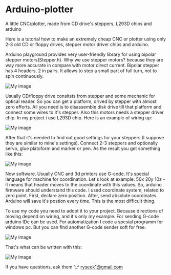 # Arduino-plotter
A little CNC/plotter, made from CD drive's steppers, L293D chips and arduino 



Here is a tutorial how to make an extremely cheap CNC or plotter using only 2-3 old CD or floppy drives, stepper motor driver chips and arduino. 

Arduino playground provides very user-friendly library for using bipolar stepper motors(Stepper.h). Why we use stepper motors? because they are way more accurate in compare with motor direct current. 
Bipolar stepper has 4 headers, 2 in pairs. It allows to step a small part of full turn, not to spin continuously. 

![My image](http://i.stack.imgur.com/vfHqC.gif)

Usually CD/floppy drive consitsts from stepper and some mechanic for optical reader. So you can get a platform, drived by stepper with almost zero efforts. All you need is to disassemble disk drive till that platform and connect some wires to it's stepper. Also this motors needs a stepper driver chip. In my project i use L293D chip. Here is an example of wiring up:

![My image](http://www.arduino-diy.com/wp-content/uploads/2015/07/Arduino_A298N_stepper.jpg)

After that it's needed to find out good settings for your steppers (I suppose they are similar to mine's settings). 
Connect 2-3 steppers and optionally servo, glue platoform and marker or pen. As the result you get something like this: 

![My image](http://cs620627.vk.me/v620627171/19a0a/wODZ2-6TIqk.jpg)

Now software. Usually CNC and 3d printers use G-code. It's special language for machine for coordination. Let's look at example: 
50x 20y 10z - it means that header moves to the coordinate with this values. 
So, arduino firmware should understand this code. I used coordinate system, related to zero point. First, declare zero position. After, send absolute coordinates. Arduino will save it's postion every time. This is the most difficult thing. 

To use my code you need to adopt it to your project. Because directions of moving depend on wiring, and it's only my example. 
For sending G-code arduino IDe can be used. For automatization I code a spesial programm for windows pc. But you can find another G-code sender soft for free.  

![My image](http://cs620627.vk.me/v620627171/19a13/6sIYDCc3mvk.jpg)

That's what can be written with this:

![My image](http://cs620627.vk.me/v620627171/19a00/lB3IpbR2rCg.jpg)

If you have questions, ask them ^_^ 
ryseek1@gmail.com
